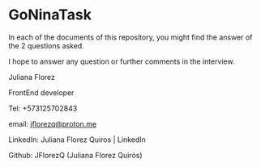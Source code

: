 # GoNinaTask

In each of the documents of this repository, you might find the answer of the 2 questions asked. 
 
I hope to answer any question or further comments in the interview.

Juliana Florez

FrontEnd developer

Tel: +573125702843

email: jflorezq@proton.me

LinkedIn: Juliana Florez Quiros | LinkedIn

Github: JFlorezQ (Juliana Florez Quirós)